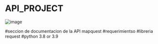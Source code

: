 # API_PROJECT


![image](https://user-images.githubusercontent.com/58180042/116173885-98acd400-a6ca-11eb-954d-62bddb5588fe.png)






#seccion de documentacion de la API mapquest
#requerimientso
#libreria request
#python 3.8 or 3.9
